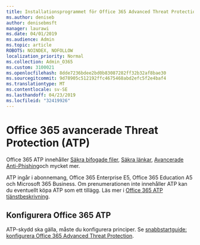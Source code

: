 ```yaml
---
title: Installationsprogrammet för Office 365 Advanced Threat Protection (ATP)
ms.author: deniseb
author: denisebmsft
manager: laurawi
ms.date: 04/01/2019
ms.audience: Admin
ms.topic: article
ROBOTS: NOINDEX, NOFOLLOW
localization_priority: Normal
ms.collection: Admin_O365
ms.custom: 3100021
ms.openlocfilehash: 8dde7236bdee2bd0b83087282ff32b32af8bae30
ms.sourcegitcommit: 9d78905c512192ffc4675468abd2efc5f2e4baf4
ms.translationtype: MT
ms.contentlocale: sv-SE
ms.lasthandoff: 04/23/2019
ms.locfileid: "32419926"
---
```

# <a name="office-365-advanced-threat-protection-atp"></a>Office 365 avancerade Threat Protection (ATP)

Office 365 ATP innehåller [Säkra bifogade filer](https://docs.microsoft.com/office365/securitycompliance/atp-safe-attachments), [Säkra länkar](https://docs.microsoft.com/office365/securitycompliance/atp-safe-links), [Avancerade Anti-Phishing](https://docs.microsoft.com/office365/securitycompliance/atp-anti-phishing)och mycket mer. 

ATP ingår i abonnemang, Office 365 Enterprise E5, Office 365 Education A5 och Microsoft 365 Business. Om prenumerationen inte innehåller ATP kan du eventuellt köpa ATP som ett tillägg. Läs mer i [Office 365 ATP tjänstbeskrivning](https://docs.microsoft.com/office365/servicedescriptions/office-365-advanced-threat-protection-service-description).

## <a name="set-up-office-365-atp"></a>Konfigurera Office 365 ATP

ATP-skydd ska gälla, måste du konfigurera principer. Se [snabbstartguide: konfigurera Office 365 Advanced Threat Protection](https://docs.microsoft.com/office365/securitycompliance/checklist-atp-setup).

